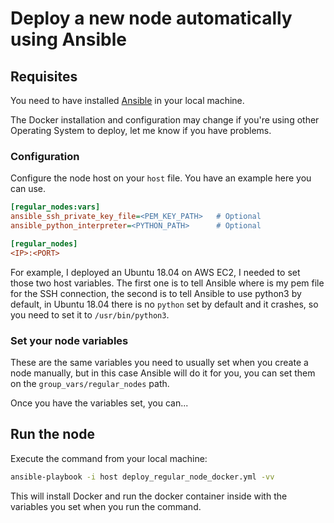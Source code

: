 # Deploy a new node automatically using Ansible

## Requisites

You need to have installed [Ansible](https://www.ansible.com/) in your local machine.

The Docker installation and configuration may change if you're using other Operating System
to deploy, let me know if you have problems.

### Configuration

Configure the node host on your `host` file. You have an example here you can use.

```ini
[regular_nodes:vars]
ansible_ssh_private_key_file=<PEM_KEY_PATH>   # Optional
ansible_python_interpreter=<PYTHON_PATH>      # Optional

[regular_nodes]
<IP>:<PORT>
```

For example, I deployed an Ubuntu 18.04 on AWS EC2, I needed to set those two host variables. The
first one is to tell Ansible where is my pem file for the SSH connection, the second is to tell
Ansible to use python3 by default, in Ubuntu 18.04 there is no `python` set by default and it crashes,
so you need to set it to `/usr/bin/python3`.

### Set your node variables

These are the same variables you need to usually set when you create a node manually, but in this case Ansible
will do it for you, you can set them on the `group_vars/regular_nodes` path.

Once you have the variables set, you can...

## Run the node

Execute the command from your local machine:

```bash
ansible-playbook -i host deploy_regular_node_docker.yml -vv
```

This will install Docker and run the docker container inside with the variables you set when you run the
command.
